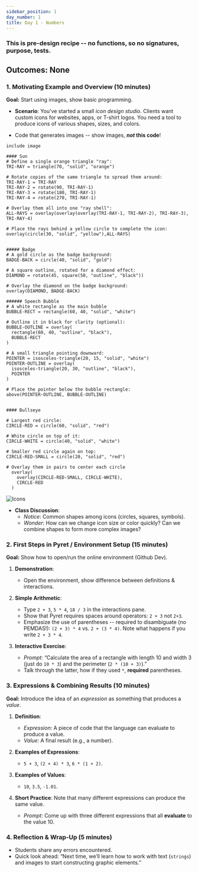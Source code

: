 ```yaml
---
sidebar_position: 1
day_number: 1
title: Day 1 - Numbers
---
```


### This is pre-design recipe -- no functions, so no signatures, purpose, tests. 

## Outcomes: None

### **1. Motivating Example and Overview (10 minutes)**

**Goal:** Start using images, show basic programming.

- **Scenario**: You’ve started a small *icon design studio*. Clients want custom
  icons for websites, apps, or T-shirt logos. You need a tool to produce icons
  of various shapes, sizes, and colors.

- Code that generates images -- show images, **_not_ this code**! 
```pyret
include image

#### Sun
# Define a single orange triangle "ray":
TRI-RAY = triangle(70, "solid", "orange")

# Rotate copies of the same triangle to spread them around:
TRI-RAY-1 = TRI-RAY
TRI-RAY-2 = rotate(90, TRI-RAY-1)
TRI-RAY-3 = rotate(180, TRI-RAY-1)
TRI-RAY-4 = rotate(270, TRI-RAY-1)

# Overlay them all into one "ray shell":
ALL-RAYS = overlay(overlay(overlay(TRI-RAY-1, TRI-RAY-2), TRI-RAY-3), TRI-RAY-4)

# Place the rays behind a yellow circle to complete the icon:
overlay(circle(30, "solid", "yellow"),ALL-RAYS)


##### Badge 
# A gold circle as the badge background:
BADGE-BACK = circle(40, "solid", "gold")

# A square outline, rotated for a diamond effect:
DIAMOND = rotate(45, square(50, "outline", "black"))

# Overlay the diamond on the badge background:
overlay(DIAMOND, BADGE-BACK)

###### Speech Bubble
# A white rectangle as the main bubble
BUBBLE-RECT = rectangle(60, 40, "solid", "white")

# Outline it in black for clarity (optional):
BUBBLE-OUTLINE = overlay(
  rectangle(60, 40, "outline", "black"),
  BUBBLE-RECT
)

# A small triangle pointing downward:
POINTER = isosceles-triangle(20, 15, "solid", "white")
POINTER-OUTLINE = overlay(
  isosceles-triangle(20, 30, "outline", "black"),
  POINTER
)

# Place the pointer below the bubble rectangle:
above(POINTER-OUTLINE, BUBBLE-OUTLINE)


#### Bullseye

# Largest red circle:
CIRCLE-RED = circle(60, "solid", "red")

# White circle on top of it:
CIRCLE-WHITE = circle(40, "solid", "white")

# Smaller red circle again on top:
CIRCLE-RED-SMALL = circle(20, "solid", "red")

# Overlay them in pairs to center each circle
  overlay(
    overlay(CIRCLE-RED-SMALL, CIRCLE-WHITE),
    CIRCLE-RED
  )
```

![Icons](/img/week1-icons.png)

- **Class Discussion**:
  - *Notice*: Common shapes among icons (circles, squares, symbols).
  - *Wonder*: How can we change icon size or color quickly? Can we combine shapes to form more complex images?

### **2. First Steps in Pyret / Environment Setup (15 minutes)**
**Goal:** Show how to open/run the online environment (Github Dev).

1. **Demonstration**:
   - Open the environment, show difference between definitions & interactions.

2. **Simple Arithmetic**:
   - Type `2 + 3`, `5 * 4`, `18 / 3` in the interactions pane.
   - Show that Pyret requires spaces around operators: `2 + 3` not `2+3`.
   - Emphasize the use of parentheses -- required to disambiguate (no PEMDAS!): `(2 + 3) * 4` vs. `2 + (3 * 4)`. Note what happens if you write `2 + 3 * 4`.

3. **Interactive Exercise**:
   - *Prompt:* “Calculate the area of a rectangle with length 10 and width 3 (just do `10 * 3`) and the perimeter (`2 * (10 + 3)`).”
   - Talk through the latter, how if they used `*`, **required** parentheses.

### **3. Expressions & Combining Results (10 minutes)**
**Goal:** Introduce the idea of an *expression* as something that produces a *value*. 

1. **Definition**:
   - *Expression*: A piece of code that the language can evaluate to produce a value.
   - *Value*: A final result (e.g., a number).

2. **Examples of Expressions**:
   - `5 + 3`, `(2 + 4) * 3`, `6 * (1 + 2)`.

3. **Examples of Values**:
   - `10`, `3.5`, `-1.01`.

4. **Short Practice**:
   Note that many different expressions can produce the same value. 
   - *Prompt:* Come up with three different expressions that all **evaluate** to the value 10.

### **4. Reflection & Wrap‐Up (5 minutes)**
- Students share any errors encountered.
- Quick look ahead: “Next time, we’ll learn how to work with text (`strings`) and images to start constructing graphic elements.”


